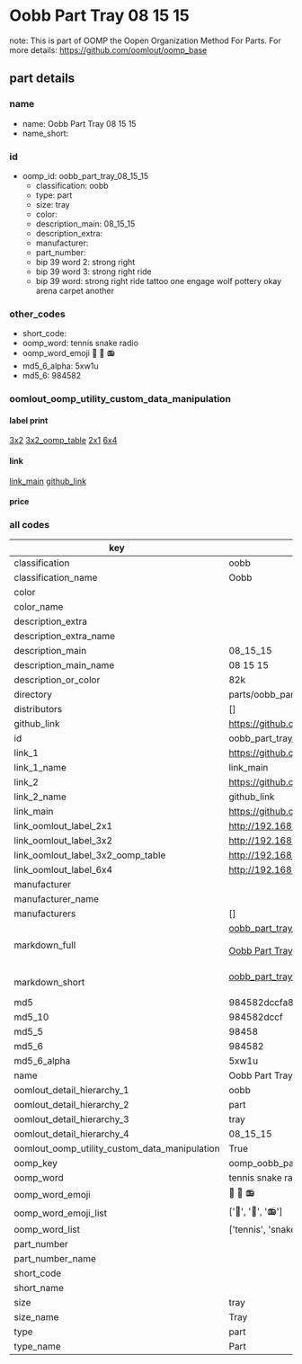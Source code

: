 # Oobb Part Tray 08 15 15  

note: This is part of OOMP the Oopen Organization Method For Parts. For more details: https://github.com/oomlout/oomp_base

##  part details





### name
* name: Oobb Part Tray 08 15 15
* name_short: 
### id
* oomp_id: oobb_part_tray_08_15_15
  * classification: oobb
  * type: part
  * size: tray
  * color: 
  * description_main: 08_15_15
  * description_extra: 
  * manufacturer: 
  * part_number: 
  * bip 39 word 2: strong right
  * bip 39 word 3: strong right ride
  * bip 39 word: strong right ride tattoo one engage wolf pottery okay arena carpet another

### other_codes
* short_code: 
* oomp_word: tennis snake radio
* oomp_word_emoji :tennis: :snake: :radio:
* md5_6_alpha: 5xw1u
* md5_6: 984582






### oomlout_oomp_utility_custom_data_manipulation
#### label print
[3x2](http://192.168.1.245:1112/?label=oomp%205xw1u)
[3x2_oomp_table](http://192.168.1.107:1112/?label=oomp%205xw1u)
[2x1](http://192.168.1.242:1112/?label=oomp%205xw1u)
[6x4](http://192.168.1.55:1112/?label=oomp%205xw1u)    

#### link

[link_main](https://github.com/oomlout/oomlout_oomp_current_version_messy/tree/main/parts/oobb_part_tray_08_15_15) [github_link](https://github.com/oomlout/oomlout_oomp_part_src/tree/main/parts/oobb_part_tray_08_15_15)                             

#### price







### all codes 
| key | value |  
| --- | --- |  
| classification | oobb |  
| classification_name | Oobb |  
| color |  |  
| color_name |  |  
| description_extra |  |  
| description_extra_name |  |  
| description_main | 08_15_15 |  
| description_main_name | 08 15 15 |  
| description_or_color | 82k |  
| directory | parts/oobb_part_tray_08_15_15 |  
| distributors | [] |  
| github_link | https://github.com/oomlout/oomlout_oomp_part_src/tree/main/parts/oobb_part_tray_08_15_15 |  
| id | oobb_part_tray_08_15_15 |  
| link_1 | https://github.com/oomlout/oomlout_oomp_current_version_messy/tree/main/parts/oobb_part_tray_08_15_15 |  
| link_1_name | link_main |  
| link_2 | https://github.com/oomlout/oomlout_oomp_part_src/tree/main/parts/oobb_part_tray_08_15_15 |  
| link_2_name | github_link |  
| link_main | https://github.com/oomlout/oomlout_oomp_current_version_messy/tree/main/parts/oobb_part_tray_08_15_15 |  
| link_oomlout_label_2x1 | http://192.168.1.242:1112/?label=oomp%205xw1u |  
| link_oomlout_label_3x2 | http://192.168.1.245:1112/?label=oomp%205xw1u |  
| link_oomlout_label_3x2_oomp_table | http://192.168.1.107:1112/?label=oomp%205xw1u |  
| link_oomlout_label_6x4 | http://192.168.1.55:1112/?label=oomp%205xw1u |  
| manufacturer |  |  
| manufacturer_name |  |  
| manufacturers | [] |  
| markdown_full | [oobb_part_tray_08_15_15](https://github.com/oomlout/oomlout_oomp_current_version_messy/tree/main/parts/oobb_part_tray_08_15_15)<br>[](https://github.com/oomlout/oomlout_oomp_current_version_messy/tree/main/parts/oobb_part_tray_08_15_15)<br>[Oobb Part Tray 08 15 15](https://github.com/oomlout/oomlout_oomp_current_version_messy/tree/main/parts/oobb_part_tray_08_15_15)<br><br> |  
| markdown_short | [oobb_part_tray_08_15_15](https://github.com/oomlout/oomlout_oomp_current_version_messy/tree/main/parts/oobb_part_tray_08_15_15)<br><br> |  
| md5 | 984582dccfa8ff99294d5de572ee76b9 |  
| md5_10 | 984582dccf |  
| md5_5 | 98458 |  
| md5_6 | 984582 |  
| md5_6_alpha | 5xw1u |  
| name | Oobb Part Tray 08 15 15 |  
| oomlout_detail_hierarchy_1 | oobb |  
| oomlout_detail_hierarchy_2 | part |  
| oomlout_detail_hierarchy_3 | tray |  
| oomlout_detail_hierarchy_4 | 08_15_15 |  
| oomlout_oomp_utility_custom_data_manipulation | True |  
| oomp_key | oomp_oobb_part_tray_08_15_15 |  
| oomp_word | tennis snake radio |  
| oomp_word_emoji | :tennis: :snake: :radio: |  
| oomp_word_emoji_list | [':tennis:', ':snake:', ':radio:'] |  
| oomp_word_list | ['tennis', 'snake', 'radio'] |  
| part_number |  |  
| part_number_name |  |  
| short_code |  |  
| short_name |  |  
| size | tray |  
| size_name | Tray |  
| type | part |  
| type_name | Part |  
